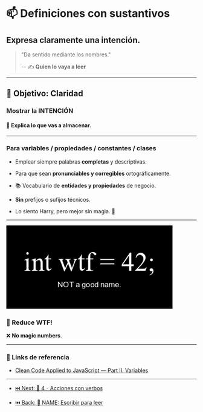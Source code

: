 # 📫 Definiciones con sustantivos

## Expresa claramente una intención.

> "Da sentido mediante los nombres."
>
> -- ✍️ **Quien lo vaya a leer**

---

## 🌄 Objetivo: Claridad

### Mostrar la INTENCIÓN

#### 🏬 Explica lo que vas a almacenar.

---

### Para variables / propiedades / constantes / clases

- Emplear siempre palabras **completas** y descriptivas.

- Para que sean **pronunciables y corregibles** ortográficamente.

- 📚 Vocabulario de **entidades y propiedades** de negocio.

- **Sin** prefijos o sufijos técnicos.

- Lo siento Harry, pero mejor sin magia. 🧙

---

![wtf-naming](./assets/naming.png)

### 🔮 Reduce WTF!

❌ **No magic numbers**.

---

### 🔗 Links de referencia

- [Clean Code Applied to JavaScript — Part II. Variables](https://dev.to/carlillo/clean-code-applied-to-javascript-part-ii-variables-pc)

---

- [⏭️ Next: 💪 4 - Acciones con verbos](./4-acciones_con_verbos.md)

- [⏮️ Back: 📘 NAME: Escribir para leer](https://github.com/cleancodeTrIT/CleanCodeLab/tree/NAME)
